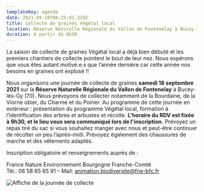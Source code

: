 ```yaml
---
templateKey: agenda
date: 2021-09-18T06:25:42.319Z
title: Collecte de graines Végétal local
location: Réserve Naturelle Régionale du Vallon de Fontenelay à Bucey-lès-Gy (70)
duration: A partir de 9h30
---
```

La saison de collecte de graines Végétal local a déjà bien débuté et les premiers chantiers de collecte pointent le bout de leur nez. Nous espérons que vous êtes autant motivé.e.s que l’année dernière car cette année nos besoins en graines ont explosé !!

Nous organisons une journée de collecte de graines **samedi 18 septembre 2021** sur la **Réserve Naturelle Régionale du Vallon de Fontenelay** à Bucey-lès-Gy (70)**.** Nous prévoyons de collecter notamment de la Bourdaine, de la Viorne obier, du Charme et du Poirier. Au programme de cette journée en extérieur : présentation du programme Végétal local, formation à l’identification des arbres et arbustes et récolte. **L'horaire du RDV est fixée à 9h30, et le lieu vous sera communiqué lors de l'inscription.** Prévoyez un repas tiré du sac si vous souhaitez manger avec nous et peut-être continuer de récolter un peu l’après-midi. Prévoyez également des chaussures de marche et des vêtements adaptés.

Inscription obligatoire et renseignements auprès de :

France Nature Environnement Bourgogne Franche-Comté\
Tél.: 06 58 65 65 91 – Mail: animation.biodiversite@fne-bfc.fr

![Affiche de la journée de collecte](/img/affiche_collecte_rnr_fontenelay.jpg?nf_resize=fit&w=40?nf_resize=fit&w=200#center "Affiche de la journée de collecte")